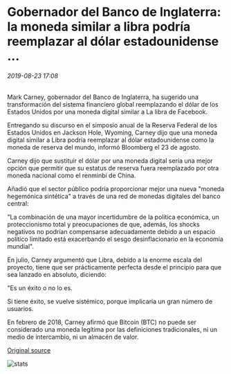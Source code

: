 # Gobernador del Banco de Inglaterra: la moneda similar a libra podría reemplazar al dólar estadounidense ...

###### 2019-08-23 17:08

Mark Carney, gobernador del Banco de Inglaterra, ha sugerido una transformación del sistema financiero global reemplazando el dólar de los Estados Unidos por una moneda digital similar a La libra de Facebook.

Entregando su discurso en el simposio anual de la Reserva Federal de los Estados Unidos en Jackson Hole, Wyoming, Carney dijo que una moneda digital similar a Libra podría reemplazar al dólar estadounidense como la moneda de reserva del mundo, informó Bloomberg el 23 de agosto.

Carney dijo que sustituir el dólar por una moneda digital sería una mejor opción que permitir que su estatus de reserva fuera reemplazado por otra moneda nacional como el renminbi de China.

Añadió que el sector público podría proporcionar mejor una nueva "moneda hegemónica sintética" a través de una red de monedas digitales del banco central:

"La combinación de una mayor incertidumbre de la política económica, un proteccionismo total y preocupaciones de que, además, los shocks negativos no podrían compensarse adecuadamente debido a un espacio político limitado está exacerbando el sesgo desinflacionario en la economía mundial".

En julio, Carney argumentó que Libra, debido a la enorme escala del proyecto, tiene que ser prácticamente perfecta desde el principio para que sea lanzado en absoluto, diciendo:

"Es un éxito o no lo es.

Si tiene éxito, se vuelve sistémico, porque implicaría un gran número de usuarios.

En febrero de 2018, Carney afirmó que Bitcoin (BTC) no puede ser considerado una moneda legítima por las definiciones tradicionales, ni un medio de intercambio, ni un almacén de valor.

[Original source](https://cointelegraph.com/news/bank-of-england-governor-libra-like-currency-could-replace-us-dollar)

![stats](https://c.statcounter.com/11760860/0/a89fa40b/1/ "stats")